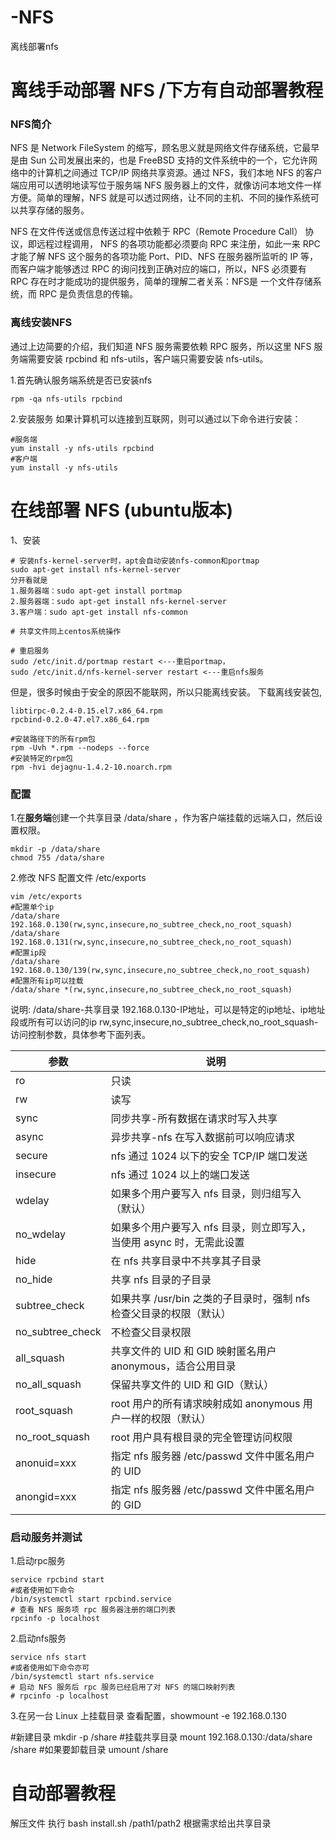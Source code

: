 # -NFS
离线部署nfs

# 离线手动部署 NFS /下方有自动部署教程

### NFS简介

NFS 是 Network FileSystem 的缩写，顾名思义就是网络文件存储系统，它最早是由 Sun 公司发展出来的，也是 FreeBSD 支持的文件系统中的一个，它允许网络中的计算机之间通过 TCP/IP 网络共享资源。通过 NFS，我们本地 NFS 的客户端应用可以透明地读写位于服务端 NFS 服务器上的文件，就像访问本地文件一样方便。简单的理解，NFS 就是可以透过网络，让不同的主机、不同的操作系统可以共享存储的服务。

NFS 在文件传送或信息传送过程中依赖于 RPC（Remote Procedure Call） 协议，即远程过程调用， NFS 的各项功能都必须要向 RPC 来注册，如此一来 RPC 才能了解 NFS 这个服务的各项功能 Port、PID、NFS 在服务器所监听的 IP 等，而客户端才能够透过 RPC 的询问找到正确对应的端口，所以，NFS 必须要有 RPC 存在时才能成功的提供服务，简单的理解二者关系：NFS是 一个文件存储系统，而 RPC 是负责信息的传输。



### 离线安装NFS

通过上边简要的介绍，我们知道 NFS 服务需要依赖 RPC 服务，所以这里 NFS 服务端需要安装 rpcbind 和 nfs-utils，客户端只需要安装 nfs-utils。

1.首先确认服务端系统是否已安装nfs

```
rpm -qa nfs-utils rpcbind
```

2.安装服务
如果计算机可以连接到互联网，则可以通过以下命令进行安装：

```
#服务端
yum install -y nfs-utils rpcbind
#客户端
yum install -y nfs-utils
```



# 在线部署 NFS (ubuntu版本)

1、安装

```shell
# 安装nfs-kernel-server时，apt会自动安装nfs-common和portmap
sudo apt-get install nfs-kernel-server
分开看就是
1.服务器端：sudo apt-get install portmap
2.服务器端：sudo apt-get install nfs-kernel-server
3.客户端：sudo apt-get install nfs-common

```



```shell
# 共享文件同上centos系统操作
```



```shell
# 重启服务
sudo /etc/init.d/portmap restart <---重启portmap，
sudo /etc/init.d/nfs-kernel-server restart <---重启nfs服务

```



但是，很多时候由于安全的原因不能联网，所以只能离线安装。
下载离线安装包,

```
libtirpc-0.2.4-0.15.el7.x86_64.rpm
rpcbind-0.2.0-47.el7.x86_64.rpm
```

```
#安装路径下的所有rpm包
rpm -Uvh *.rpm --nodeps --force
#安装特定的rpm包
rpm -hvi dejagnu-1.4.2-10.noarch.rpm
```

### 配置

1.在**服务端**创建一个共享目录 /data/share ，作为客户端挂载的远端入口，然后设置权限。

```
mkdir -p /data/share
chmod 755 /data/share
```

2.修改 NFS 配置文件 /etc/exports

```
vim /etc/exports
#配置单个ip
/data/share 192.168.0.130(rw,sync,insecure,no_subtree_check,no_root_squash)
/data/share 192.168.0.131(rw,sync,insecure,no_subtree_check,no_root_squash)
#配置ip段
/data/share 192.168.0.130/139(rw,sync,insecure,no_subtree_check,no_root_squash)
#配置所有ip可以挂载
/data/share *(rw,sync,insecure,no_subtree_check,no_root_squash)
```

说明:
/data/share-共享目录
192.168.0.130-IP地址，可以是特定的ip地址、ip地址段或所有可以访问的ip
rw,sync,insecure,no_subtree_check,no_root_squash-访问控制参数，具体参考下面列表。

| 参数             | 说明                                                         |
| ---------------- | ------------------------------------------------------------ |
| ro               | 只读                                                         |
| rw               | 读写                                                         |
| sync             | 同步共享-所有数据在请求时写入共享                            |
| async            | 异步共享-nfs 在写入数据前可以响应请求                        |
| secure           | nfs 通过 1024 以下的安全 TCP/IP 端口发送                     |
| insecure         | nfs 通过 1024 以上的端口发送                                 |
| wdelay           | 如果多个用户要写入 nfs 目录，则归组写入（默认）              |
| no_wdelay        | 如果多个用户要写入 nfs 目录，则立即写入，当使用 async 时，无需此设置 |
| hide             | 在 nfs 共享目录中不共享其子目录                              |
| no_hide          | 共享 nfs 目录的子目录                                        |
| subtree_check    | 如果共享 /usr/bin 之类的子目录时，强制 nfs 检查父目录的权限（默认） |
| no_subtree_check | 不检查父目录权限                                             |
| all_squash       | 共享文件的 UID 和 GID 映射匿名用户 anonymous，适合公用目录   |
| no_all_squash    | 保留共享文件的 UID 和 GID（默认）                            |
| root_squash      | root 用户的所有请求映射成如 anonymous 用户一样的权限（默认） |
| no_root_squash   | root 用户具有根目录的完全管理访问权限                        |
| anonuid=xxx      | 指定 nfs 服务器 /etc/passwd 文件中匿名用户的 UID             |
| anongid=xxx      | 指定 nfs 服务器 /etc/passwd 文件中匿名用户的 GID             |

### 启动服务并测试



1.启动rpc服务

```
service rpcbind start
#或者使用如下命令
/bin/systemctl start rpcbind.service
# 查看 NFS 服务项 rpc 服务器注册的端口列表
rpcinfo -p localhost 
```

2.启动nfs服务

```
service nfs start
#或者使用如下命令亦可
/bin/systemctl start nfs.service
# 启动 NFS 服务后 rpc 服务已经启用了对 NFS 的端口映射列表
# rpcinfo -p localhost
```

3.在另一台 Linux 上挂载目录
查看配置，showmount -e 192.168.0.130

\#新建目录 mkdir -p /share #挂载共享目录 mount 192.168.0.130:/data/share  /share #如果要卸载目录 umount  /share



# 自动部署教程
解压文件 执行 bash install.sh /path1/path2 根据需求给出共享目录
